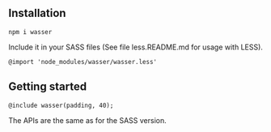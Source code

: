 ## Installation

```
npm i wasser
```

Include it in your SASS files (See file less.README.md for usage with LESS).

```
@import 'node_modules/wasser/wasser.less'
```

## Getting started

```
@include wasser(padding, 40);
```

The APIs are the same as for the SASS version.